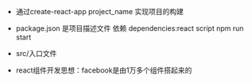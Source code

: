 - 通过create-react-app project_name 实现项目的构建
- package.json 是项目描述文件
  依赖 dependencies:react
  script npm run start
- src/入口文件

- react组件开发思想：facebook是由1万多个组件搭起来的
